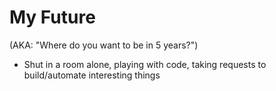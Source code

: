 # My Future
(AKA: "Where do you want to be in 5 years?")


- Shut in a room alone, playing with code, taking requests to build/automate interesting things
